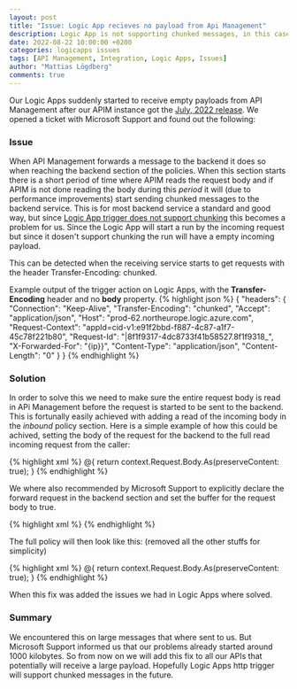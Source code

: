 ```yaml
---
layout: post
title: "Issue: Logic App recieves no payload from Api Management"
description: Logic App is not supporting chunked messages, in this case Api Management suddenly started to do send chunked messages. | This post explains why it happens and how we solved it. 
date: 2022-08-22 10:00:00 +0200
categories: logicapps issues
tags: [API Management, Integration, Logic Apps, Issues]
author: "Mattias Lögdberg"
comments: true
---
```


Our Logic Apps suddenly started to receive empty payloads from API Management after our APIM instance got the [July, 2022 release](https://github.com/Azure/API-Management/releases/tag/release-service-2022-07). We opened a ticket with Microsoft Support and found out the following:

### Issue
When API Management forwards a message to the backend it does so when reaching the backend section of the policies. When this section starts there is a short period of time where APIM reads the request body and if APIM is not done reading the body during this *period* it will (due to performance improvements) start sending chunked messages to the backend service. This is for most backend service a standard and good way, but since [Logic App trigger does not support chunking](https://docs.microsoft.com/en-us/azure/logic-apps/logic-apps-handle-large-messages) this becomes a problem for us. Since the Logic App will start a run by the incoming request but since it dosen't support chunking the run will have a empty incoming payload.


This can be detected when the receiving service starts to get requests with the header Transfer-Encoding: chunked.

Example output of the trigger action on Logic Apps, with the **Transfer-Encoding** header and no **body** property.
{% highlight json %}
{
    "headers": {
        "Connection": "Keep-Alive",
        "Transfer-Encoding": "chunked",
        "Accept": "application/json",
        "Host": "prod-62.northeurope.logic.azure.com",
        "Request-Context": "appId=cid-v1:e91f2bbd-f887-4c87-a1f7-45c78f221b80",
        "Request-Id": "|8f1f9317-4dc8733f41b58527.8f1f9318_",
        "X-Forwarded-For": "{ip}}",
        "Content-Type": "application/json",
        "Content-Length": "0"
    }
}
{% endhighlight %}


### Solution
In order to solve this we need to make sure the entire request body is read in APi Management before the request is started to be sent to the backend. This is fortunally easily achieved with adding a read of the incoming body in the *inbound* policy section. Here is a simple example of how this could be achived, setting the body of the request for the backend to the full read incoming request from the caller:

{% highlight xml %}
<set-body template="none">@{
return context.Request.Body.As<string>(preserveContent: true);
}</set-body>
{% endhighlight %}

We where also recommended by Microsoft Support to explicitly declare the forward request in the backend section and set the buffer for the request body to true.

{% highlight xml %}
<forward-request timeout="300" buffer-request-body="true" />
{% endhighlight %}

The full policy will then look like this: (removed all the other stuffs for simplicity)

{% highlight xml %}
<policies>
    <inbound>
        <base />
        <!-- other polices here-->
        <set-body template="none">@{
        return context.Request.Body.As<string>(preserveContent: true);
        }</set-body>
        <!-- other polices here-->
    </inbound>
    <backend>
        <forward-request timeout="300" buffer-request-body="true" />
    </backend>
    <outbound>
        <base />
        <!-- other polices here-->
    </outbound>
    <on-error>
        <base />
        <!-- other polices here-->
    </on-error>
</policies>
{% endhighlight %}

When this fix was added the issues we had in Logic Apps where solved.

### Summary
We encountered this on large messages that where sent to us. But Microsoft Support informed us that our problems already started around 1000 kilobytes. So from now on we will add this fix to all our APIs that potentially will receive a large payload. Hopefully Logic Apps http trigger will support chunked messages in the future.